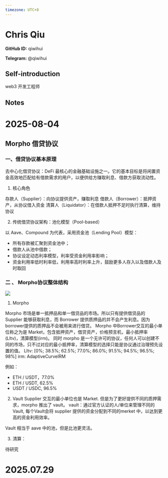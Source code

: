 ```yaml
---
timezone: UTC+8
---
```


# Chris Qiu

**GitHub ID:** qiwihui

**Telegram:** @qiwihui

## Self-introduction

web3 开发工程师

## Notes

<!-- Content_START -->
# 2025-08-04

## Morpho 借贷协议

### 一、借贷协议基本原理

去中心化借贷协议：DeFi 最核心的金融基础设施之一。它的基本目标是将闲置资金高效地匹配给有借款需求的用户，以便供给方赚取利息、借款方获取流动性。

1. 核心角色

存款人（Supplier）：向协议提供资产，赚取利息
借款人（Borrower）：抵押资产，从协议借入资金
清算人（Liquidator）：在借款人抵押不足时执行清算，维持协议

2. 传统借贷协议架构：池化模型（Pool-based）

以 Aave、Compound 为代表，采用资金池（Lending Pool）模型：
- 所有存款被汇聚到资金池中；
- 借款人从池中借款；
- 协议设定动态利率模型，利率受资金利用率影响；
- 资金利用率低时利率低，利用率高时利率上升，鼓励更多人存入以及借款人及时取回

### 二 、 Morpho协议整体结构

![](https://upload.techflowpost.com/upload/images/20250210/2025021016443701669851.png)

1. Morpho 

Morpho 市场是单一抵押品和单一借贷品的市场。所以只有提供借贷品的 Supplier 能够获取利息，而 Borrower 提供质押品的并不会产生利息。因为 borrower提供的质押品不会被用来进行借贷。
Morpho 中Borrower交互的最小单位称之为是 Market，包含抵押资产，借贷资产，价格预言机，最小抵押率(Lltv)，清算模型(irm)。
同时 morpho 是一个无许可的协议，任何人可以创建不同的市场，只不过对应的最小抵押率，清算模型的选择只能是协议通过治理预先设置的值。
Lltv: [0%; 38.5%; 62.5%; 77.0%; 86.0%; 91.5%; 94.5%; 96.5%; 98%]
irm: AdaptiveCurveIRM

例如：
- ETH / USDT，77.0%
- ETH / USDT,  62.5%
- USDT / USDC, 96.5%

2. Vault
Supplier 交互的最小单位也是 Market. 但是为了更好提供不同的质押需求，morpho 推出了 vault。
vault：通过官方认证的人/单位来管理不同的Vault, 每个Vault会将 supplier 提供的资金分配到不同的merket 中，以达到更高的资金利用效率。

Vault 相当于 aave 中的池，但是比池更灵活。

3. 清算：

待研究


# 2025.07.29


<!-- Content_END -->
